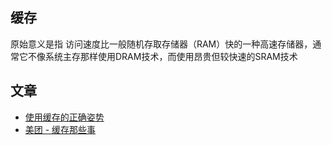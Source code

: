 ---
---

## 缓存

原始意义是指 访问速度比一般随机存取存储器（RAM）快的一种高速存储器，通常它不像系统主存那样使用DRAM技术，而使用昂贵但较快速的SRAM技术

## 文章

* [使用缓存的正确姿势](https://www.cnblogs.com/songwenjie/p/9027012.html)
* [美团 - 缓存那些事](https://tech.meituan.com/2017/03/17/cache-about.html)